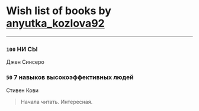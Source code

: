 # Wish list of books by [anyutka_kozlova92](http://vk.com/id22376066)
---

### `100` НИ СЫ
Джен  Синсеро

### `50` 7 навыков высокоэффективных людей
Стивен Кови
> Начала читать. Интересная.

